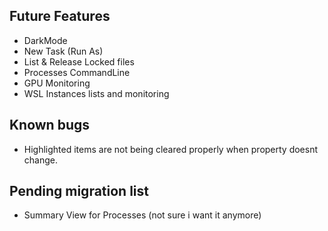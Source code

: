 ﻿## Future Features

* DarkMode
* New Task (Run As)
* List & Release Locked files
* Processes CommandLine
* GPU Monitoring
* WSL Instances lists and monitoring

## Known bugs

* Highlighted items are not being cleared properly when property doesnt change.

## Pending migration list

* Summary View for Processes (not sure i want it anymore)
